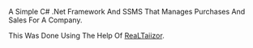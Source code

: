 A Simple C# .Net Framework And SSMS That Manages Purchases And Sales For A Company.

 

This Was Done Using The Help Of [ReaLTaiizor](https://github.com/Taiizor/ReaLTaiizor).
